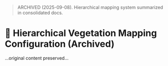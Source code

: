 > ARCHIVED (2025-09-08). Hierarchical mapping system summarized in consolidated docs.

# 🌱 Hierarchical Vegetation Mapping Configuration (Archived)

...original content preserved...
